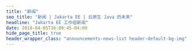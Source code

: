 ```yaml
---
title: "新闻"
seo_title: "新闻 | Jakarta EE | 云原生 Java 的未来"
headline: "Jakarta EE 工作组新闻"
date: 2018-04-05T16:09:45-04:00
hide_page_title: true
header_wrapper_class: "announcements-news-list header-default-bg-img"
---
```

